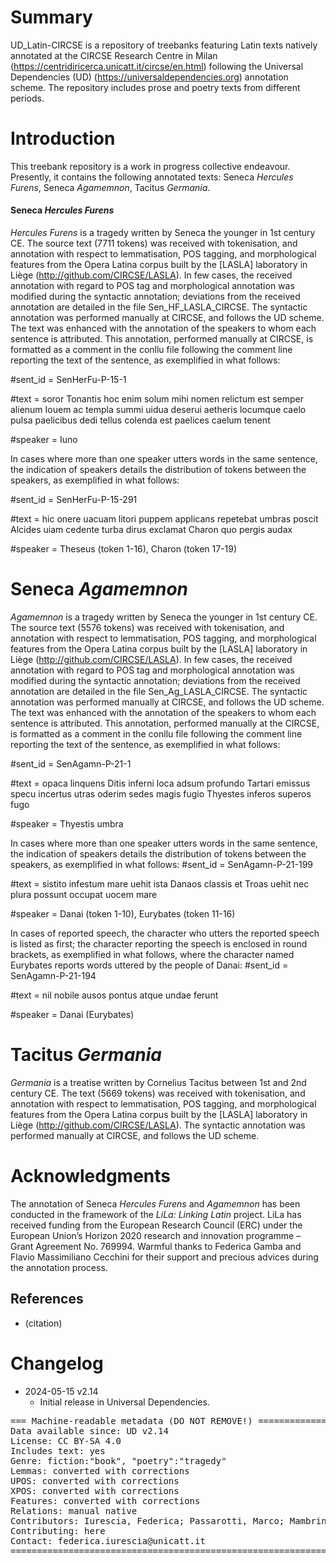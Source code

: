 # Summary

UD_Latin-CIRCSE is a repository of treebanks featuring Latin texts natively annotated at the CIRCSE Research Centre in Milan (https://centridiricerca.unicatt.it/circse/en.html) following the Universal Dependencies (UD) (https://universaldependencies.org) annotation scheme.
The repository includes prose and poetry texts from different periods.


# Introduction

This treebank repository is a work in progress collective endeavour. Presently, it contains the following annotated texts: Seneca *Hercules Furens*, Seneca *Agamemnon*, Tacitus *Germania*.

#### Seneca *Hercules Furens*

*Hercules Furens* is a tragedy written by Seneca the younger in 1st century CE. The source text (7711 tokens) was received with tokenisation, and annotation with respect to lemmatisation, POS tagging, and morphological features from the Opera Latina corpus built by the [LASLA] laboratory in Liège (http://github.com/CIRCSE/LASLA).
In few cases, the received annotation with regard to POS tag and morphological annotation was modified during the syntactic annotation; deviations from the received annotation are detailed in the file Sen_HF_LASLA_CIRCSE.
The syntactic annotation was performed manually at CIRCSE, and follows the UD scheme. 
The text was enhanced with the annotation of the speakers to whom each sentence is attributed. This annotation, performed manually at CIRCSE, is formatted as a comment in the conllu file following the comment line reporting the text of the sentence, as exemplified in what follows:

#sent_id = SenHerFu-P-15-1

#text = soror Tonantis hoc enim solum mihi nomen relictum est semper alienum Iouem ac templa summi uidua deserui aetheris locumque caelo pulsa paelicibus dedi tellus colenda est paelices caelum tenent

#speaker = Iuno

In cases where more than one speaker utters words in the same sentence, the indication of speakers details the distribution of tokens between the speakers, as exemplified in what follows:

#sent_id = SenHerFu-P-15-291

#text = hic onere uacuam litori puppem applicans repetebat umbras poscit Alcides uiam cedente turba dirus exclamat Charon quo pergis audax

#speaker = Theseus (token 1-16), Charon (token 17-19)

# Seneca *Agamemnon*

*Agamemnon* is a tragedy written by Seneca the younger in 1st century CE. The source text (5576 tokens) was received with tokenisation, and annotation with respect to lemmatisation, POS tagging, and morphological features from the Opera Latina corpus built by the [LASLA] laboratory in Liège (http://github.com/CIRCSE/LASLA).
In few cases, the received annotation with regard to POS tag and morphological annotation was modified during the syntactic annotation; deviations from the received annotation are detailed in the file Sen_Ag_LASLA_CIRCSE.
The syntactic annotation was performed manually at CIRCSE, and follows the UD scheme.
The text was enhanced with the annotation of the speakers to whom each sentence is attributed. This annotation, performed manually at the CIRCSE, is formatted as a comment in the conllu file following the comment line reporting the text of the sentence, as exemplified in what follows:

#sent_id = SenAgamn-P-21-1

#text = opaca linquens Ditis inferni loca adsum profundo Tartari emissus specu incertus utras oderim sedes magis fugio Thyestes inferos superos fugo

#speaker = Thyestis umbra

In cases where more than one speaker utters words in the same sentence, the indication of speakers details the distribution of tokens between the speakers, as exemplified in what follows:
#sent_id = SenAgamn-P-21-199

#text = sistito infestum mare uehit ista Danaos classis et Troas uehit nec plura possunt occupat uocem mare

#speaker = Danai (token 1-10), Eurybates (token 11-16)

In cases of reported speech, the character who utters the reported speech is listed as first; the character reporting the speech is enclosed in round brackets, as exemplified in what follows, where the character named Eurybates reports words uttered by the people of Danai:
#sent_id = SenAgamn-P-21-194

#text = nil nobile ausos pontus atque undae ferunt

#speaker = Danai (Eurybates)


# Tacitus *Germania*

*Germania* is a treatise written by Cornelius Tacitus between 1st and 2nd century CE.
The text (5669 tokens) was received with tokenisation, and annotation with respect to lemmatisation, POS tagging, and morphological features from the Opera Latina corpus built by the [LASLA] laboratory in Liège (http://github.com/CIRCSE/LASLA).
The syntactic annotation was performed manually at CIRCSE, and follows the UD scheme.


# Acknowledgments

The annotation of Seneca *Hercules Furens* and *Agamemnon* has been conducted in the framework of the _LiLa: Linking Latin_ project. LiLa has received funding from the European Research Council (ERC) under the European Union’s Horizon 2020 research and innovation programme – Grant Agreement No. 769994. Warmful thanks to Federica Gamba and Flavio Massimiliano Cecchini for their support and precious advices during the annotation process.

## References

* (citation)


# Changelog

* 2024-05-15 v2.14
  * Initial release in Universal Dependencies.


<pre>
=== Machine-readable metadata (DO NOT REMOVE!) ================================
Data available since: UD v2.14
License: CC BY-SA 4.0
Includes text: yes
Genre: fiction:"book", "poetry":"tragedy"
Lemmas: converted with corrections
UPOS: converted with corrections
XPOS: converted with corrections
Features: converted with corrections
Relations: manual native
Contributors: Iurescia, Federica; Passarotti, Marco; Mambrini, Francesco; Moretti, Giovanni; Ruffolo, Paolo; Gamba, Federica; Cecchini, Flavio Massimiliano
Contributing: here
Contact: federica.iurescia@unicatt.it
===============================================================================
</pre>
